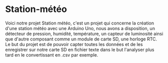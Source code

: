 # Station-météo
Voici notre projet Station météo, c'est un projet qui concerne la création d'une station météo avec une Arduino Uno, nous avons a disposition, un détecteur de pression, humidité, température, un capteur de luminosité ainsi que d'autre composant comme un module de carte SD, une horloge RTC.
Le but du projet est de pouvoir capter toutes les données et de les enregistrer sur notre carte SD en fichier texte dans le but l'analyser plus tard en le convertissant en .csv par exemple.


